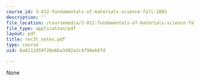 ```yaml
---
course_id: 3-012-fundamentals-of-materials-science-fall-2005
description: ''
file_location: /coursemedia/3-012-fundamentals-of-materials-science-fall-2005/6a6113d59f28e6ba3d02a2c4f98eb67d_rec3t_notes.pdf
file_type: application/pdf
layout: pdf
title: rec3t_notes.pdf
type: course
uid: 6a6113d59f28e6ba3d02a2c4f98eb67d

---
```

None